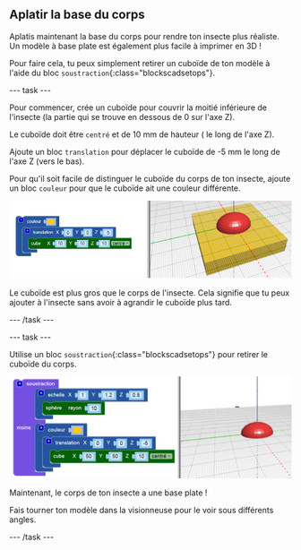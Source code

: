 ## Aplatir la base du corps

Aplatis maintenant la base du corps pour rendre ton insecte plus réaliste. Un modèle à base plate est également plus facile à imprimer en 3D !

Pour faire cela, tu peux simplement retirer un cuboïde de ton modèle à l'aide du bloc `soustraction`{:class="blockscadsetops"}.

--- task ---

Pour commencer, crée un cuboïde pour couvrir la moitié inférieure de l'insecte (la partie qui se trouve en dessous de 0 sur l'axe Z).

Le cuboïde doit être `centré` et de 10 mm de hauteur ( le long de l'axe Z).

Ajoute un bloc `translation` pour déplacer le cuboïde de -5 mm le long de l'axe Z (vers le bas).

Pour qu'il soit facile de distinguer le cuboïde du corps de ton insecte, ajoute un bloc `couleur` pour que le cuboïde ait une couleur différente.

![capture d'écran](images/bug-body-cuboid.png)

Le cuboïde est plus gros que le corps de l'insecte. Cela signifie que tu peux ajouter à l'insecte sans avoir à agrandir le cuboïde plus tard.

--- /task ---

--- task ---

Utilise un bloc `soustraction`{:class="blockscadsetops"} pour retirer le cuboïde du corps.

![capture d'écran](images/bug-difference.png)

Maintenant, le corps de ton insecte a une base plate !

Fais tourner ton modèle dans la visionneuse pour le voir sous différents angles.

--- /task ---



  
